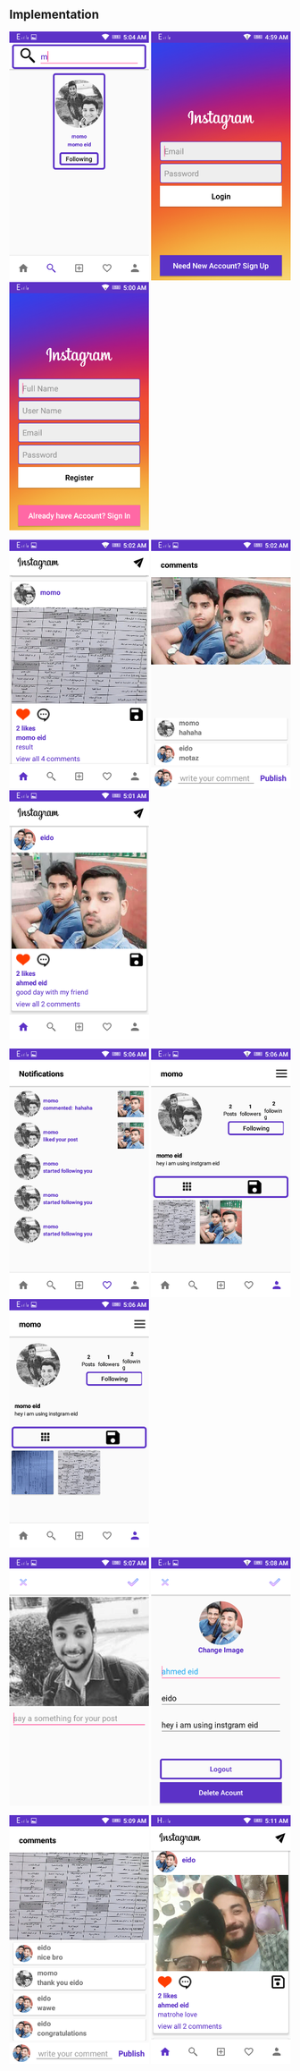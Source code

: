 
## Implementation

<img src="screenshots/screenshot_6.png" width="250"> <img src="screenshots/screenshot_1.png" width="250">  <img src="screenshots/screenshot_2.png" width="250">

<img src="screenshots/screenshot_5.png" width="250">   <img src="screenshots/screenshot_4.png" width="250">    <img src="screenshots/screenshot_3.png" width="250">

<img src="screenshots/screenshot_7.png" width="250">   <img src="screenshots/screenshot_9.png" width="250"> <img src="screenshots/screenshot_8.png" width="250">

<img src="screenshots/screenshot_10.png" width="250"> <img src="screenshots/screenshot_11.png" width="250">

<img src="screenshots/screenshot_12.png" width="250"> <img src="screenshots/screenshot_13.png" width="250">
